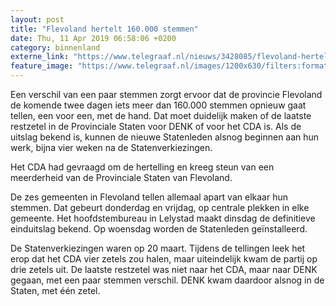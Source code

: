 ```yaml
---
layout: post
title: "Flevoland hertelt 160.000 stemmen"
date: Thu, 11 Apr 2019 06:58:06 +0200
category: binnenland
externe_link: "https://www.telegraaf.nl/nieuws/3428085/flevoland-hertelt-160-000-stemmen"
feature_image: "https://www.telegraaf.nl/images/1200x630/filters:format(jpeg):quality(80)/cdn-kiosk-api.telegraaf.nl/6ef7541a-5c16-11e9-b172-02d1dbdc35d1.JPG"
---
```


<p class="intro">Een verschil van een paar stemmen zorgt ervoor dat de provincie Flevoland de komende twee dagen iets meer dan 160.000 stemmen opnieuw gaat tellen, een voor een, met de hand. Dat moet duidelijk maken of de laatste restzetel in de Provinciale Staten voor DENK of voor het CDA is. Als de uitslag bekend is, kunnen de nieuwe Statenleden alsnog beginnen aan hun werk, bijna vier weken na de Statenverkiezingen.</p> <p>Het CDA had gevraagd om de hertelling en kreeg steun van een meerderheid van de Provinciale Staten van Flevoland.</p><p>De zes gemeenten in Flevoland tellen allemaal apart van elkaar hun stemmen. Dat gebeurt donderdag en vrijdag, op centrale plekken in elke gemeente. Het hoofdstembureau in Lelystad maakt dinsdag de definitieve einduitslag bekend. Op woensdag worden de Statenleden geïnstalleerd.</p><p>De Statenverkiezingen waren op 20 maart. Tijdens de tellingen leek het erop dat het CDA vier zetels zou halen, maar uiteindelijk kwam de partij op drie zetels uit. De laatste restzetel was niet naar het CDA, maar naar DENK gegaan, met een paar stemmen verschil. DENK kwam daardoor alsnog in de Staten, met één zetel.</p>
